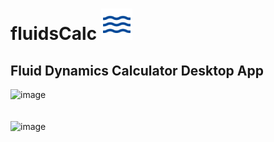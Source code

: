 # fluidsCalc <img src="https://github.com/Ripwords/fluidsCalc/blob/master/public/assets/icon/favicon.png" width="50" height="50">
## Fluid Dynamics Calculator Desktop App 

![image](https://user-images.githubusercontent.com/58784686/131954398-7bf36a99-af8d-4e1c-aa8f-4b70911f2de2.png)
<br>
<br>
<br>
![image](https://user-images.githubusercontent.com/58784686/131954433-ac5388b6-a646-406a-ad67-eb29c301d4b3.png)

